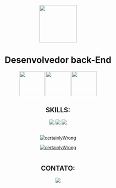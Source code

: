 
<div align="center">
  <img src="https://forums-images.oneplus.net/data/webimg/2021/01-29/6014374e3a762.gif" width="120">

  <h1><b>Desenvolvedor back-End</b></h1>

  <img src="https://media.giphy.com/media/H6PNB75ZvYUDZmREn3/giphy.gif" width="80">
  <img src="https://media.giphy.com/media/H6PNB75ZvYUDZmREn3/giphy.gif" width="80">
  <img src="https://media.giphy.com/media/H6PNB75ZvYUDZmREn3/giphy.gif" width="80">

</div>

<div align="center">

  ## SKILLS:

  <img src="https://img.shields.io/badge/Python-3776AB?style=for-the-badge&logo=python&logoColor=white">
  <img src="https://img.shields.io/badge/Linux-E34F26?style=for-the-badge&logo=linux&logoColor=white" />
  <img src="https://img.shields.io/badge/Git-E34F26?style=for-the-badge&logo=git&logoColor=white" />

  <br>
  <br>

  [![certainlyWrong](https://github-readme-stats.vercel.app/api?username=certainlyWrong&theme=dracula)](https://github.com/certainlyWrong/)

  [![certainlyWrong](https://github-readme-stats.vercel.app/api/top-langs/?username=certainlyWrong&hide=html&layout=compact&theme=dracula)](https://github.com/certainlyWrong/)
  <br>
  <br>

  ## CONTATO:
  <a href="https://t.me/adrianorsousa"><img src="https://img.shields.io/badge/Telegram-2CA5E0?style=for-the-badge&logo=telegram&logoColor=white" /></a>

</div>

